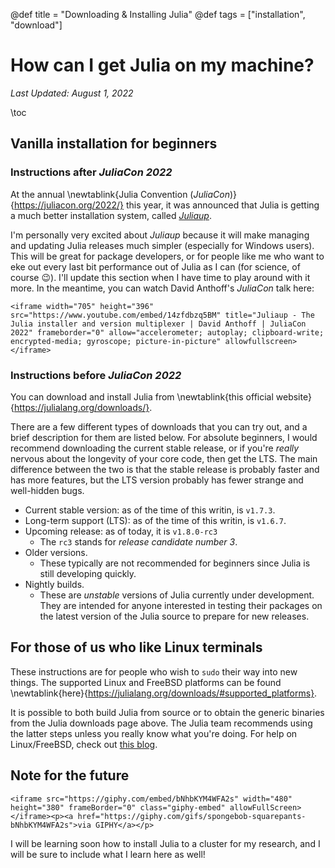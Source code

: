 @def title = "Downloading & Installing Julia"
@def tags = ["installation", "download"]

# How can I get Julia on my machine?

_Last Updated: August 1, 2022_

\toc

## Vanilla installation for beginners

### Instructions after _JuliaCon 2022_

At the annual \newtablink{Julia Convention (<em>JuliaCon</em>)}{https://juliacon.org/2022/}
this year, it was announced that Julia is getting a much better installation system, called [_Juliaup_](https://github.com/JuliaLang/juliaup).

I'm personally very excited about _Juliaup_ because it will make managing and updating Julia releases much simpler (especially for Windows users). This will be great for package developers, or for people like me who want to eke out every last bit performance out of Julia as I can (for science, of course :wink:). I'll update this section when I have time to play around with it more. In the meantime, you can watch David Anthoff's _JuliaCon_ talk here:

~~~
<iframe width="705" height="396" src="https://www.youtube.com/embed/14zfdbzq5BM" title="Juliaup - The Julia installer and version multiplexer | David Anthoff | JuliaCon 2022" frameborder="0" allow="accelerometer; autoplay; clipboard-write; encrypted-media; gyroscope; picture-in-picture" allowfullscreen></iframe>
~~~

### Instructions before _JuliaCon 2022_

You can download and install Julia from \newtablink{this official website}{https://julialang.org/downloads/}.

There are a few different types of downloads that you can try out, and a brief description for them are listed below. For absolute beginners, I would recommend downloading the current stable release, or if you're _really_ nervous about the longevity of your core code, then get the LTS. The main difference between the two is that the stable release is probably faster and has more features, but the LTS version probably has fewer strange and well-hidden bugs.

- Current stable version: as of the time of this writin, is `v1.7.3`.
- Long-term support (LTS): as of the time of this writin, is `v1.6.7`.
- Upcoming release: as of today, it is `v1.8.0-rc3`
  - The `rc3` stands for _release candidate number 3_.
- Older versions.
  - These typically are not recommended for beginners since Julia is still developing quickly. 
- Nightly builds.
  - These are _unstable_ versions of Julia currently under development. They are intended for anyone interested in testing their packages on the latest version of the Julia source to prepare for new releases.

## For those of us who like Linux terminals

These instructions are for people who wish to `sudo` their way into new things. The supported Linux and FreeBSD platforms can be found \newtablink{here}{https://julialang.org/downloads/#supported_platforms}.

It is possible to both build Julia from source or to obtain the generic binaries from the Julia downloads page above. The Julia team recommends using the latter steps unless you really know what you're doing. For help on Linux/FreeBSD, check out [this blog](https://dev-juliacn.github.io/downloads/platform.html).

## Note for the future

~~~
<iframe src="https://giphy.com/embed/bNhbKYM4WFA2s" width="480" height="380" frameBorder="0" class="giphy-embed" allowFullScreen></iframe><p><a href="https://giphy.com/gifs/spongebob-squarepants-bNhbKYM4WFA2s">via GIPHY</a></p>
~~~

I will be learning soon how to install Julia to a cluster for my research, and I will be sure to include what I learn here as well!
